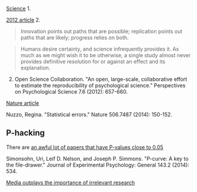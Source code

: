 [Science](http://www.sciencemag.org/content/349/6251/aac4716) 1.

[2012 article](http://pps.sagepub.com/content/7/6/657.short) 2.

> Innovation points out paths that are possible; replication points out paths that are likely; progress relies on both. 

> Humans desire certainty, and science infrequently provides it. As much as we might wish it to be otherwise, a single study almost never provides definitive resolution for or against an effect and its explanation.

2. Open Science Collaboration. "An open, large-scale, collaborative effort to estimate the reproducibility of psychological science." Perspectives on Psychological Science 7.6 (2012): 657-660.

[Nature article](http://www.nature.com/news/scientific-method-statistical-errors-1.14700)

Nuzzo, Regina. "Statistical errors." Nature 506.7487 (2014): 150-152.


## P-hacking

There are [an awful lot of papers that have P-values close to 0.05](http://dx.doi.org/10.1037/a0033242)

Simonsohn, Uri, Leif D. Nelson, and Joseph P. Simmons. "P-curve: A key to the file-drawer." Journal of Experimental Psychology: General 143.2 (2014): 534.

[Media outplays the importance of irrelevant research](http://io9.com/i-fooled-millions-into-thinking-chocolate-helps-weight-1707251800?commerce_insets_disclosure=on&utm_expid=66866090-48.Ej9760cOTJCPS_Bq4mjoww.2)

